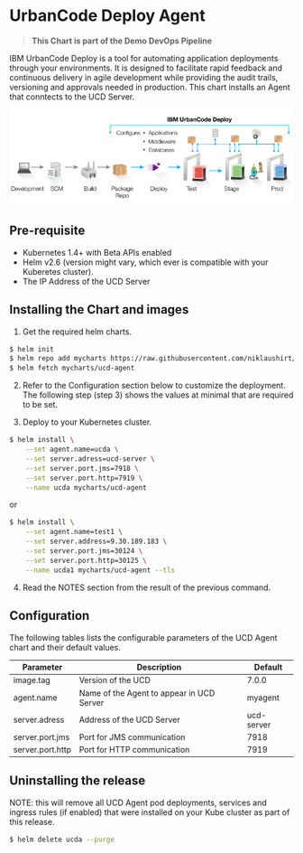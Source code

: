 # UrbanCode Deploy Agent

> **This Chart is part of the Demo DevOps Pipeline**

IBM UrbanCode Deploy is a tool for automating application deployments through your environments. It is designed to facilitate rapid feedback and continuous delivery in agile development while providing the audit trails, versioning and approvals needed in production.
This chart installs an Agent that conntects to the UCD Server.

![UCD_MAP](https://github.com/niklaushirt/charts/raw/master/helm/charts/icons/ucd_bp.png)

## Pre-requisite

- Kubernetes 1.4+ with Beta APIs enabled
- Helm v2.6  (version might vary, which ever is compatible with your Kuberetes cluster).
- The IP Address of the UCD Server

## Installing the Chart and images

1. Get the required helm charts.

  ```sh
  $ helm init
  $ helm repo add mycharts https://raw.githubusercontent.com/niklaushirt/charts/master/helm/charts/repo/stable/
  $ helm fetch mycharts/ucd-agent
  ```

2. Refer to the Configuration section below to customize the deployment. The following step (step 3) shows the values at minimal that are required to be set.

3. Deploy to your Kubernetes cluster.

  ```sh
  $ helm install \
      --set agent.name=ucda \
      --set server.adress=ucd-server \
      --set server.port.jms=7918 \
      --set server.port.http=7919 \
      --name ucda mycharts/ucd-agent
  ```
 or

  ```sh
  $ helm install \
      --set agent.name=test1 \
      --set server.address=9.30.189.183 \
      --set server.port.jms=30124 \
      --set server.port.http=30125 \
      --name ucda1 mycharts/ucd-agent --tls
  ```



4. Read the NOTES section from the result of the previous command.

## Configuration

The following tables lists the configurable parameters of the UCD Agent chart and their default values.

Parameter                     | Description                                                                                        |  Default
----------------------------- | ---------------------------------------------------------------------------------------------------| ---------------------
image.tag | Version of the UCD | 7.0.0                                                                                                            
agent.name                    | Name of the Agent to appear in UCD Server | myagent
server.adress                    | Address of the UCD Server | ucd-server
server.port.jms                    | Port for JMS communication | 7918
server.port.http                    | Port for HTTP communication | 7919


## Uninstalling the release

NOTE: this will remove all UCD Agent pod deployments, services and ingress rules (if enabled) that were installed on your Kube cluster as part of this release.

```sh
$ helm delete ucda --purge
```

